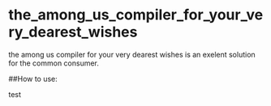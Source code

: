 # the_among_us_compiler_for_your_very_dearest_wishes
the among us compiler for your very dearest wishes is an exelent solution for the common consumer.

##How to use:

test
